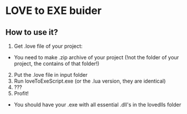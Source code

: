 # LOVE to EXE buider

## How to use it?
1. Get .love file of your project: 
- You need to make .zip archive of your project (!not the folder of your project, the contains of that folder!)
2. Put the .love file in input folder
3. Run loveToExeScript.exe (or the .lua version, they are identical)
4. ???
5. Profit!
  - You should have your .exe with all essential .dll's in the lovedlls folder
